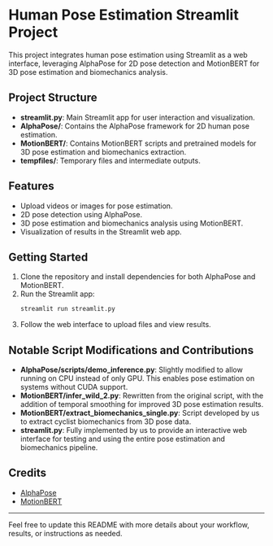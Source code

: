 # Human Pose Estimation Streamlit Project

This project integrates human pose estimation using Streamlit as a web interface, leveraging AlphaPose for 2D pose detection and MotionBERT for 3D pose estimation and biomechanics analysis.

## Project Structure

- **streamlit.py**: Main Streamlit app for user interaction and visualization.
- **AlphaPose/**: Contains the AlphaPose framework for 2D human pose estimation.
- **MotionBERT/**: Contains MotionBERT scripts and pretrained models for 3D pose estimation and biomechanics extraction.
- **tempfiles/**: Temporary files and intermediate outputs.

## Features

- Upload videos or images for pose estimation.
- 2D pose detection using AlphaPose.
- 3D pose estimation and biomechanics analysis using MotionBERT.
- Visualization of results in the Streamlit web app.

## Getting Started

1. Clone the repository and install dependencies for both AlphaPose and MotionBERT.
2. Run the Streamlit app:
   ```bash
   streamlit run streamlit.py
   ```
3. Follow the web interface to upload files and view results.

## Notable Script Modifications and Contributions

- **AlphaPose/scripts/demo_inference.py**: Slightly modified to allow running on CPU instead of only GPU. This enables pose estimation on systems without CUDA support.
- **MotionBERT/infer_wild_2.py**: Rewritten from the original script, with the addition of temporal smoothing for improved 3D pose estimation results.
- **MotionBERT/extract_biomechanics_single.py**: Script developed by us to extract cyclist biomechanics from 3D pose data.
- **streamlit.py**: Fully implemented by us to provide an interactive web interface for testing and using the entire pose estimation and biomechanics pipeline.

## Credits

- [AlphaPose](https://github.com/MVIG-SJTU/AlphaPose)
- [MotionBERT](https://github.com/DeepMotionEditing/MotionBERT)

---

Feel free to update this README with more details about your workflow, results, or instructions as needed.
